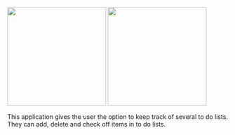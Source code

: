 <img src="(https://cloud.githubusercontent.com/assets/9742900/20847363/02a3b724-b8ce-11e6-8588-13bee3c4eeba.png" width="225">
<img src="https://cloud.githubusercontent.com/assets/9742900/20847364/02a6395e-b8ce-11e6-9a8f-9348d5740fdc.png" width="225">

This application gives the user the option to keep track of several to do lists. 
They can add, delete and check off items in to do lists.
